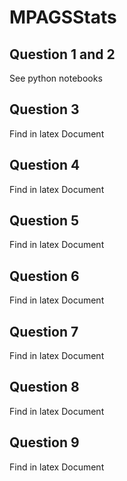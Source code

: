 # MPAGSStats
## Question 1 and 2 
See python notebooks 

## Question 3
Find in latex Document 

## Question 4 
Find in latex Document 

## Question 5
Find in latex Document 

## Question 6 
Find in latex Document 

## Question 7 
Find in latex Document 

## Question 8
Find in latex Document 

## Question 9
Find in latex Document 
